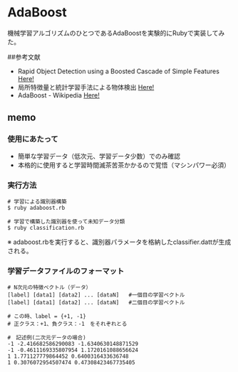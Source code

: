 # AdaBoost
機械学習アルゴリズムのひとつであるAdaBoostを実験的にRubyで実装してみた。

##参考文献
* Rapid Object Detection using a Boosted Cascade of Simple
Features  [Here!](https://www.cs.cmu.edu/~efros/courses/LBMV07/Papers/viola-cvpr-01.pdf)
* 局所特徴量と統計学習手法による物体検出  [Here!](http://www.slideshare.net/MPRG_Chubu_University/ss-32258845)
* AdaBoost - Wikipedia [Here!](https://ja.wikipedia.org/wiki/AdaBoost)

## memo
### 使用にあたって
* 簡単な学習データ（低次元、学習データ少数）でのみ確認
* 本格的に使用すると学習時間滅茶苦茶かかるので覚悟（マシンパワー必須）

### 実行方法
~~~
# 学習による識別器構築
$ ruby adaboost.rb

# 学習で構築した識別器を使って未知データ分類
$ ruby classification.rb
~~~
※ adaboost.rbを実行すると、識別器パラメータを格納したclassifier.dattが生成される。

### 学習データファイルのフォーマット
~~~csv
# N次元の特徴ベクトル（データ）
[label] [data1] [data2] ... [dataN]   #一個目の学習ベクトル
[label] [data1] [data2] ... [dataN]   #二個目の学習ベクトル

# この時、label = {+1, -1}
# 正クラス：+1、負クラス：-1　をそれぞれとる

#　記述例(二次元データの場合)
-1 -2.416682586290083 -1.6340630148871529
-1 -0.4611169335807954 1.1720161088656624
1 1.771127779864452 0.6400316433636748
1 0.3076072954507474 0.47308423467735405
~~~
